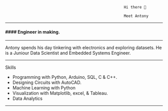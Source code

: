                                                          Hi there 👋
                                                         
                                                         Meet Antony

---
    
####                                                       #### Engineer in making.

---
Antony spends his day tinkering with electronics and exploring datasets. He is a Juniour Data Scientist and Embedded Systems Engineer. 

---
  Skills

- Programming with Python, Arduino, SQL, C & C++.
- Designing Circuits with AutoCAD.
- Machine Learning with Python
- Visualization with Matplotlib, excel, & Tableau.
- Data Analytics
---








